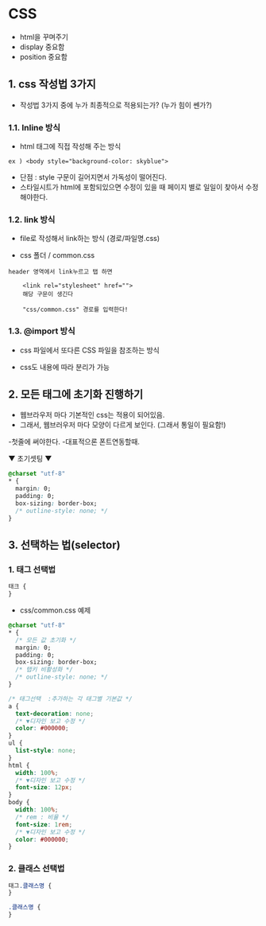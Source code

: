 # CSS

- html을 꾸며주기
- display 중요함
- position 중요함

## 1. css 작성법 3가지

- 작성법 3가지 중에 누가 최종적으로 적용되는가? (누가 힘이 쎈가?)

### 1.1. Inline 방식

- html 태그에 직접 작성해 주는 방식

```
ex ) <body style="background-color: skyblue">
```

- 단점 : style 구문이 길어지면서 가독성이 떨어진다.
- 스타일시트가 html에 포함되있으면 수정이 있을 때 페이지 별로 일일이 찾아서 수정해야한다.

### 1.2. link 방식

- file로 작성해서 link하는 방식 (경로/파일명.css)

- css 폴더 / common.css

```
header 영역에서 link누르고 탭 하면

    <link rel="stylesheet" href="">
    해당 구문이 생긴다

    "css/common.css" 경로를 입력한다!

```

### 1.3. @import 방식

- css 파일에서 또다른 CSS 파일을 참조하는 방식

- css도 내용에 따라 분리가 가능

## 2. 모든 태그에 초기화 진행하기

- 웹브라우저 마다 기본적인 css는 적용이 되어있음.
- 그래서, 웹브러우저 마다 모양이 다르게 보인다. (그래서 통일이 필요함!)

-첫줄에 써야한다. -대표적으론 폰트연동할때.

▼ 초기셋팅 ▼

```css
@charset "utf-8"
* {
  margin: 0;
  padding: 0;
  box-sizing: border-box;
  /* outline-style: none; */
}
```

## 3. 선택하는 법(selector)

### 1. 태그 선택법

```css
태크 {
}
```

- css/common.css 예제

```css
@charset "utf-8"
* {
  /* 모든 값 초기화 */
  margin: 0;
  padding: 0;
  box-sizing: border-box;
  /* 탭키 비활성화 */
  /* outline-style: none; */
}

/* 태그선택  :추가하는 각 태그별 기본값 */
a {
  text-decoration: none;
  /* ▼디자인 보고 수정 */
  color: #000000;
}
ul {
  list-style: none;
}
html {
  width: 100%;
  /* ▼디자인 보고 수정 */
  font-size: 12px;
}
body {
  width: 100%;
  /* rem : 비율 */
  font-size: 1rem;
  /* ▼디자인 보고 수정 */
  color: #000000;
}
```

### 2. 클래스 선택법

```css
태그.클래스명 {
}
```

```css
.클래스명 {
}
```
